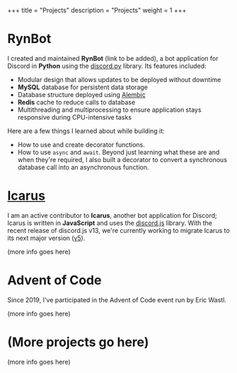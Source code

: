 +++
title = "Projects"
description = "Projects"
weight = 1
+++

# RynBot

I created and maintained **RynBot** (link to be added), a bot application for Discord in **Python** using the [discord.py](https://github.com/Rapptz/discord.py) library. Its features included:

- Modular design that allows updates to be deployed without downtime
- **MySQL** database for persistent data storage
- Database structure deployed using [Alembic](https://pypi.org/project/alembic/)
- **Redis** cache to reduce calls to database
- Multithreading and multiprocessing to ensure application stays responsive during CPU-intensive tasks

Here are a few things I learned about while building it:

- How to use and create decorator functions.
- How to use `async` and `await`. Beyond just learning what these are and when they're required, I also built a decorator to convert a synchronous database call into an asynchronous function.

# [Icarus](https://github.com/gaiwecoor/icarus4)

I am an active contributor to **Icarus**, another bot application for Discord; Icarus is written in **JavaScript** and uses the [discord.js](https://discord.js.org/) library. With the recent release of discord.js v13, we're currently working to migrate Icarus to its next major version ([v5](https://github.com/gaiwecoor/icarus5)).

(more info goes here)

# Advent of Code

Since 2019, I've participated in the Advent of Code event run by Eric Wastl.

(more info goes here)

# (More projects go here)

(more info goes here)